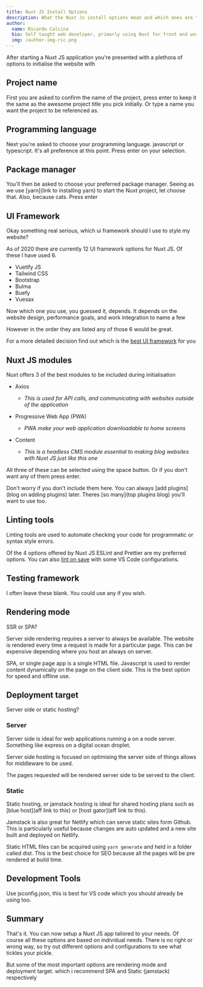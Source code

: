 ```yaml
---
title: Nuxt JS Install Options
description: What the Nuxt Js install options mean and which ones are the best, most useful, SEO friendly, optimal options
author:
  name: Ricardo Calcina
  bio: Self taught web developer, primarly using Nuxt for front end work.
  img: /author-img-ric.png
---
```


After starting a Nuxt JS application you're presented with a plethora of options to initialise the website with

## Project name

First you are asked to confirm the name of the project, press enter to keep it the same as the awesome project title you pick initially. Or type a name you want the project to be referenced as.

## Programming language

Next you're asked to choose your programming language. javascript or typescript. It's all preference at this point. Press enter on your selection.

## Package manager

You'll then be asked to choose your preferred package manager. Seeing as we use [yarn](link to installing yarn) to start the Nuxt project, let choose that. Also, because cats. Press enter

## UI Framework

Okay something real serious, which ui framework should I use to style my website?

As of 2020 there are currently 12 UI framework options for Nuxt JS. Of these I have used 6.

- Vuetify JS
- Tailwind CSS
- Bootstrap
- Bulma
- Buefy
- Vuesax

Now which one you use, you guessed it, depends. It depends on the website design, performance goals, and work integration to name a few

However in the order they are listed any of those 6 would be great.

For a more detailed decision find out which is the [best UI framework]() for you

## Nuxt JS modules

Nuxt offers 3 of the best modules to be included during initialisation

- Axios

  - _This is used for API calls, and communicating with websites outside of the application_

- Progressive Web App (PWA)

  - _PWA make your web application downloadable to home screens_

- Content

  - _This is a headless CMS module essential to making blog websites with Nuxt JS just like this one_

All three of these can be selected using the space button. Or if you don't want any of them press enter.

Don't worry if you don't include them here. You can always [add plugins](blog on adding plugins) later. Theres [so many](top plugins blog) you'll want to use too.

## Linting tools

Linting tools are used to automate checking your code for programmatic or syntax style errors.

Of the 4 options offered by Nuxt JS ESLint and Prettier are my preferred options. You can also [lint on save]() with some VS Code configurations.

## Testing framework

I often leave these blank. You could use any if you wish.

## Rendering mode

SSR or SPA?

Server side rendering requires a server to always be available. The website is rendered every time a request is made for a particular page. This can be expensive depending where you host an always on server.

SPA, or single page app is a single HTML file. Javascript is used to render content dynamically on the page on the client side. This is the best option for speed and offline use.

## Deployment target

Server side or static hosting?

### Server

Server side is ideal for web applications running a on a node server. Something like express on a digital ocean droplet.

Server side hosting is focused on optimising the server side of things allows for middleware to be used.

The pages requested will be rendered server side to be served to the client.

### Static

Static hosting, or jamstack hosting is ideal for shared hosting plans such as [blue host](aff link to this) or [host gator](aff link to this).

Jamstack is also great for Netlify which can serve static sites form Github. This is particularly useful because changes are auto updated and a new site built and deployed on Netlify.

Static HTML files can be acquired using `yarn generate` and held in a folder called dist. This is the best choice for SEO because all the pages will be pre rendered at build time.

## Development Tools

Use jsconfig.json, this is best for VS code which you should already be using too.

## Summary

That's it. You can now setup a Nuxt JS app tailored to your needs. Of course all these options are based on individual needs. There is no right or wrong way, so try out different options and configurations to see what tickles your pickle.

But some of the most important options are rendering mode and deployment target. which i recommend SPA and Static (jamstack) respectively
